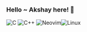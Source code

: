 ### Hello ~ Akshay here! 👋

<img alt="C" src="https://img.shields.io/badge/c-%2300599C.svg?style=for-the-badge&logo=c&logoColor=white"/> <img alt="C++" src="https://img.shields.io/badge/c++-%2300599C.svg?style=for-the-badge&logo=c%2B%2B&ogoColor=white"/>  <img alt="Neovim" src="https://img.shields.io/badge/Neovim-57A143?logo=neovim&logoColor=fff"/><img alt="Linux" src="https://img.shields.io/badge/Linux-FCC624?style=for-the-badge&logo=linux&logoColor=black">


<!-- ![Kei's Codewars Stats](https://www.codewars.com/users/keiclicks/badges/large) -->
